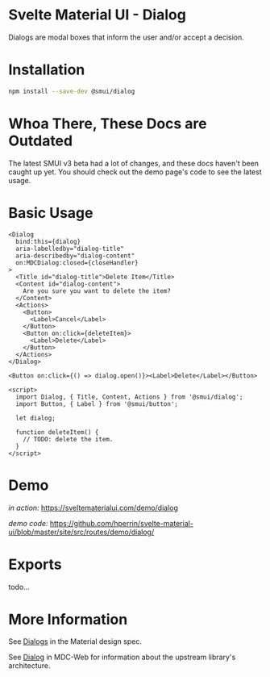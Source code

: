 # Svelte Material UI - Dialog

Dialogs are modal boxes that inform the user and/or accept a decision.

# Installation

```sh
npm install --save-dev @smui/dialog
```

# Whoa There, These Docs are Outdated

The latest SMUI v3 beta had a lot of changes, and these docs haven't been caught up yet. You should check out the demo page's code to see the latest usage.

# Basic Usage

```svelte
<Dialog
  bind:this={dialog}
  aria-labelledby="dialog-title"
  aria-describedby="dialog-content"
  on:MDCDialog:closed={closeHandler}
>
  <Title id="dialog-title">Delete Item</Title>
  <Content id="dialog-content">
    Are you sure you want to delete the item?
  </Content>
  <Actions>
    <Button>
      <Label>Cancel</Label>
    </Button>
    <Button on:click={deleteItem}>
      <Label>Delete</Label>
    </Button>
  </Actions>
</Dialog>

<Button on:click={() => dialog.open()}><Label>Delete</Label></Button>

<script>
  import Dialog, { Title, Content, Actions } from '@smui/dialog';
  import Button, { Label } from '@smui/button';

  let dialog;

  function deleteItem() {
    // TODO: delete the item.
  }
</script>
```

# Demo

_in action:_ https://sveltematerialui.com/demo/dialog

_demo code:_ https://github.com/hperrin/svelte-material-ui/blob/master/site/src/routes/demo/dialog/

# Exports

todo...

# More Information

See [Dialogs](https://material.io/components/dialogs) in the Material design spec.

See [Dialog](https://github.com/material-components/material-components-web/tree/v10.0.0/packages/mdc-dialog) in MDC-Web for information about the upstream library's architecture.
